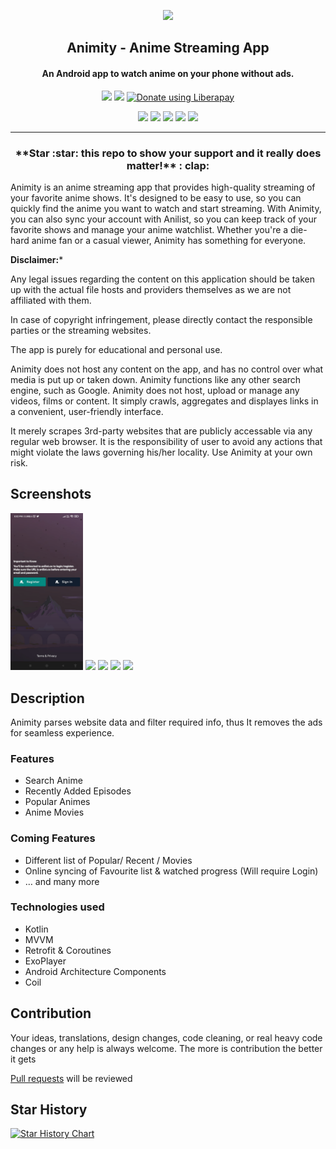 <p align="center"><a href="https://github.com/kl3jvi/animity"><img src="https://cdn.midjourney.com/69275306-9024-484a-8a7d-986f6420ed5f/grid_0.png" width="150"></a></p> 
<h2 align="center"><b>Animity - Anime Streaming App </b></h2>
<h4 align="center">An Android app to watch anime on your phone without ads.</h4>
<p align="center"><a href="https://github.com/kl3jvi/animity/releases"><img src="https://cdn-icons-png.flaticon.com/512/892/892634.png" width="50"></a>
<a href="https://discord.gg/eNuX9U57SM"><img src="https://discord.com/assets/3437c10597c1526c3dbd98c737c2bcae.svg" width="50"></a>
<noscript><a href="https://liberapay.com/kl3jvi/donate"><img alt="Donate using Liberapay" src="https://liberapay.com/assets/widgets/donate.svg"></a></noscript>
</p> 

<p align="center">
<a href="hhttps://github.com/kl3jvi/animity/issues" alt="GitHub release"><img src="https://img.shields.io/github/issues/kl3jvi/animity" ></a>
<a href="https://github.com/kl3jvi/animity" alt="GitHub release"><img src="https://img.shields.io/github/stars/kl3jvi/animity" ></a>
<a href="/LICENSE" alt="License: GPLv3"><img src="https://img.shields.io/badge/License-MIT-orange.svg"></a>
<a href="https://github.com/kl3jvi/animity" alt="Build Status"><img src="https://img.shields.io/github/forks/kl3jvi/animity"></a>
<a href="https://github.com/kl3jvi/animity/releases"><img src="https://img.shields.io/github/downloads/kl3jvi/animity/total.svg"></a>
</p>
<hr>

<h3 align="center">**Star :star:  this repo to show your support and it really does matter!** :
clap:</h4>

Animity is an anime streaming app that provides high-quality streaming of your favorite anime shows.
It's designed to be easy to use, so you can quickly find the anime you want to watch and start
streaming. With Animity, you can also sync your account with Anilist, so you can keep track of your
favorite shows and manage your anime watchlist. Whether you're a die-hard anime fan or a casual
viewer, Animity has something for everyone.

**Disclaimer:***

Any legal issues regarding the content on this application should be taken up with the actual file
hosts and providers themselves as we are not affiliated with them.

In case of copyright infringement, please directly contact the responsible parties or the streaming
websites.

The app is purely for educational and personal use.

Animity does not host any content on the app, and has no control over what media is put up or taken
down. Animity functions like any other search engine, such as Google. Animity does not host, upload
or manage any videos, films or content. It simply crawls, aggregates and displayes links in a
convenient, user-friendly interface.

It merely scrapes 3rd-party websites that are publicly accessable via any regular web browser. It is
the responsibility of user to avoid any actions that might violate the laws governing his/her
locality. Use Animity at your own risk.

## Screenshots

[<img src="assets/asset8.png" width=23%>](assets/asset8.png)
[<img src="assets/asset2.png" width=23%>](assets/asset2.png)
[<img src="assets/asset3.png" width=23%>](assets/asset3.png)
[<img src="assets/asset5.png" width=23%>](assets/asset5.png)
[<img src="assets/asset6.png" width=23%>](assets/asset6.png)
<!-- [<img src="assets/asset7.png" height="400">](assets/asset7.png) -->

## Description

Animity parses website data and filter required info, thus It removes the ads for seamless
experience.

### Features

* Search Anime
* Recently Added Episodes
* Popular Animes
* Anime Movies

### Coming Features

* Different list of Popular/ Recent / Movies
* Online syncing of Favourite list & watched progress (Will require Login)
* … and many more

### Technologies used

* Kotlin
* MVVM
* Retrofit & Coroutines
* ExoPlayer
* Android Architecture Components
* Coil

## Contribution

Your ideas, translations, design changes, code cleaning, or real heavy code changes or any help is
always welcome. The more is contribution the better it gets

[Pull requests](https://github.com/kl3jvi/animity/pulls) will be reviewed

## Star History

[![Star History Chart](https://api.star-history.com/svg?repos=kl3jvi/animity&type=Date)](https://star-history.com/#kl3jvi/animity&Date)
